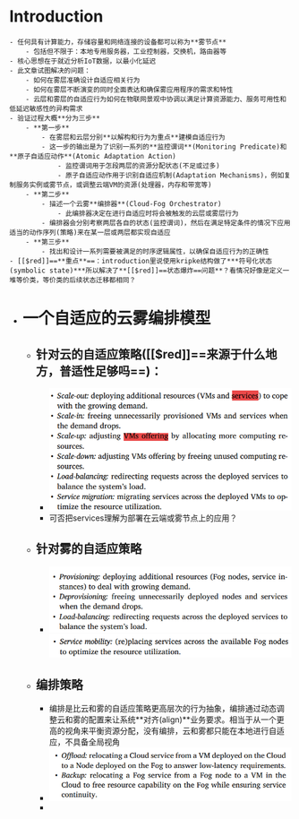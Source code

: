 # Introduction
	- 任何具有计算能力，存储容量和网络连接的设备都可以称为**雾节点**
		- 包括但不限于：本地专用服务器，工业控制器，交换机，路由器等
	- 核心思想在于就近分析IoT数据，以最小化延迟
	- 此文章试图解决的问题：
		- 如何在雾层准确设计自适应相关行为
		- 如何在雾层不断演变的同时全面表达和确保雾应用程序的需求和特性
		- 云层和雾层的自适应行为如何在物联网景观中协调以满足计算资源能力、服务可用性和低延迟敏感性的异构需求
	- 验证过程大概**分为三步**
		- **第一步**
			- 在雾层和云层分别**以解构和行为为重点**建模自适应行为
			- 这一步的输出是为了识别一系列的**监控谓词**(Monitoring Predicate)和**原子自适应动作**(Atomic Adaptation Action)
				- 监控谓词用于怎段两层的资源分配状态(不足或过多)
				- 原子自适应动作用于识别自适应机制(Adaptation Mechanisms)，例如复制服务实例或雾节点，或调整云端VM的资源(处理器，内存和带宽等)
		- **第二步**
			- 描述一个云雾**编排器**(Cloud-Fog Orchestrator)
				- 此编排器决定在进行自适应时将会被触发的云层或雾层行为
			- 编排器会分别考察两层各自的状态(监控谓词)，然后在满足特定条件的情况下应用适当的动作序列(策略)来在某一层或两层都实现自适应
		- **第三步**
			- 找出和设计一系列需要被满足的时序逻辑属性，以确保自适应行为的正确性
	- [[$red]]==**重点**==：introduction里说使用kripke结构做了***符号化状态(symbolic state)***所以解决了**[[$red]]==状态爆炸==问题**？看情况好像是定义一堆等价类，等价类的后续状态迁移都相同？
- # 一个自适应的云雾编排模型
	- ## 针对云的自适应策略([[$red]]==来源于什么地方，普适性足够吗==)：
		- ![image.png](../assets/image_1701966249004_0.png)
		- 可否把services理解为部署在云端或雾节点上的应用？
	- ## 针对雾的自适应策略
		- ![image.png](../assets/image_1701966279658_0.png)
		  ![image.png](../assets/image_1701966288434_0.png)
	- ## 编排策略
		- 编排是比云和雾的自适应策略更高层次的行为抽象，编排通过动态调整云和雾的配置来让系统**对齐(align)**业务要求。相当于从一个更高的视角来平衡资源分配，没有编排，云和雾都只能在本地进行自适应，不具备全局视角
		- ![image.png](../assets/image_1701966659409_0.png)
		-